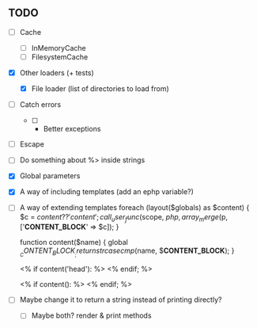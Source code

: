 

## TODO

- [ ] Cache
    - [ ] InMemoryCache
    - [ ] FilesystemCache
- [x] Other loaders (+ tests)
    - [x] File loader (list of directories to load from)
- [ ] Catch errors
    - [ ] + Better exceptions
- [ ] Escape <?php & ?>
- [ ] Do something about %> inside strings
- [x] Global parameters
- [x] A way of including templates (add an ephp variable?)
- [ ] A way of extending templates
    foreach (layout($globals) as $content) {
        $c = $content??'content';
        call_user_func($scope, $php, array_merge($p, ['__CONTENT_BLOCK__' => $c]);
    }

    function content($name)
    {
        global $__CONTENT_BLOCK__;
        return strcasecmp($name, $__CONTENT_BLOCK__);
    }

    <% if content('head'): %>
    <% endif; %>

    <% if content(): %>
    <% endif; %>


- [ ] Maybe change it to return a string instead of printing directly?
    - [ ] Maybe both? render & print methods